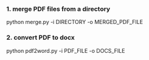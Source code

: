 ### 1. merge PDF files from a directory

python merge.py -i DIRECTORY -o MERGED_PDF_FILE

### 2. convert PDF to docx

python pdf2word.py -i PDF_FILE -o DOCS_FILE

